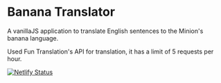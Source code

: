 # Banana Translator

A vanillaJS application to translate English sentences to the Minion's banana language.

Used Fun Translation's API for translation, it has a limit of 5 requests per hour.

[![Netlify Status](https://api.netlify.com/api/v1/badges/6591225c-a03b-43b0-952c-af5bb3ac8e14/deploy-status)](https://app.netlify.com/sites/banana-translations/deploys)
